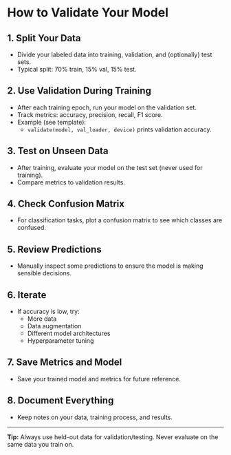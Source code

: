 # How to Validate Your Model

## 1. Split Your Data
- Divide your labeled data into training, validation, and (optionally) test sets.
- Typical split: 70% train, 15% val, 15% test.

## 2. Use Validation During Training
- After each training epoch, run your model on the validation set.
- Track metrics: accuracy, precision, recall, F1 score.
- Example (see template):
  - `validate(model, val_loader, device)` prints validation accuracy.

## 3. Test on Unseen Data
- After training, evaluate your model on the test set (never used for training).
- Compare metrics to validation results.

## 4. Check Confusion Matrix
- For classification tasks, plot a confusion matrix to see which classes are confused.

## 5. Review Predictions
- Manually inspect some predictions to ensure the model is making sensible decisions.

## 6. Iterate
- If accuracy is low, try:
  - More data
  - Data augmentation
  - Different model architectures
  - Hyperparameter tuning

## 7. Save Metrics and Model
- Save your trained model and metrics for future reference.

## 8. Document Everything
- Keep notes on your data, training process, and results.

---
**Tip:** Always use held-out data for validation/testing. Never evaluate on the same data you train on.
